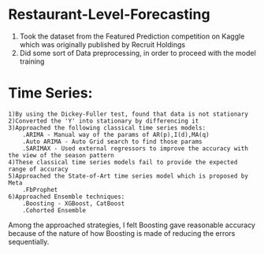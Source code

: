 # Restaurant-Level-Forecasting
1) Took the dataset from the Featured Prediction competition on Kaggle which was originally published by Recruit Holdings
2) Did some sort of Data preprocessing, in order to proceed with the model training

# Time Series:
	1)By using the Dickey-Fuller test, found that data is not stationary
	2)Converted the 'Y' into stationary by differencing it
	3)Approached the following classical time series models:
		.ARIMA - Manual way of the params of AR(p),I(d),MA(q)
		.Auto ARIMA - Auto Grid search to find those params
		.SARIMAX - Used external regressors to improve the accuracy with the view of the season pattern
	4)These classical time series models fail to provide the expected range of accuracy
	5)Approached the State-of-Art time series model which is proposed by Meta
		.FbProphet
	6)Approached Ensemble techniques:
		.Boosting - XGBoost, CatBoost
		.Cohorted Ensemble
Among the approached strategies, I felt Boosting gave reasonable accuracy because of the nature of how Boosting is made of reducing the errors sequentially.
		
		
		     
